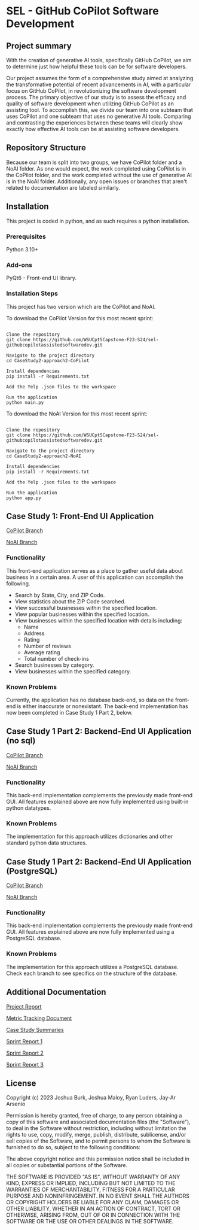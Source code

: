 # SEL - GitHub CoPilot Software Development

## Project summary
With the creation of generative AI tools, specifically GitHub CoPilot, we aim to determine just how helpful these tools can be for software developers.

Our project assumes the form of a comprehensive study aimed at analyzing the transformative potential of recent advancements in AI, with a particular focus on GitHub CoPilot, in revolutionizing the software development process. The primary objective of our study is to assess the efficacy and quality of software development when utilizing GitHub CoPilot as an assisting tool. To accomplish this, we divide our team into one subteam that uses CoPilot and one subteam that uses no generative AI tools. Comparing and contrasting the experiences between these teams will clearly show exactly how effective AI tools can be at assisting software developers.

## Repository Structure
Because our team is split into two groups, we have CoPilot folder and a NoAI folder. As one would expect, the work completed using CoPilot is in the CoPilot folder, and the work completed without the use of generative AI is in the NoAI folder. Additionally, any open issues or branches that aren't related to documentation are labeled similarly.

## Installation
This project is coded in python, and as such requires a python installation.

### Prerequisites
Python 3.10+

### Add-ons
PyQt6 - Front-end UI library.

### Installation Steps
This project has two version which are the CoPilot and NoAI. 

To download the CoPilot Version for this most recent sprint:
```Download the Yelp Reviews.json files, these are too large to be uploaded to github.

Clone the repository
git clone https://github.com/WSUCptSCapstone-F23-S24/sel-githubcopilotassistedsoftwaredev.git

Navigate to the project directory
cd CaseStudy2-approach2-CoPilot

Install dependencies
pip install -r Requirements.txt

Add the Yelp .json files to the workspace

Run the application
python main.py
```
To download the NoAI Version for this most recent sprint:
```Download the Yelp Reviews.json files, these are too large to be uploaded to github.

Clone the repository
git clone https://github.com/WSUCptSCapstone-F23-S24/sel-githubcopilotassistedsoftwaredev.git

Navigate to the project directory
cd CaseStudy2-approach2-NoAI

Install dependencies
pip install -r Requirements.txt

Add the Yelp .json files to the workspace

Run the application
python app.py
```

## Case Study 1: Front-End UI Application
[CoPilot Branch](https://github.com/WSUCptSCapstone-F23-S24/sel-githubcopilotassistedsoftwaredev/tree/CaseStudy1-Copilot)

[NoAI Branch](https://github.com/WSUCptSCapstone-F23-S24/sel-githubcopilotassistedsoftwaredev/tree/CaseStudy1-NoAI)

### Functionality
This front-end application serves as a place to gather useful data about business in a certain area. A user of this application can accomplish the following.

* Search by State, City, and ZIP Code.
* View statistics about the ZIP Code searched.
* View successful businesses within the specified location.
* View popular businesses within the specified location.
* View businesses within the specified location with details including:
  * Name
  * Address
  * Rating
  * Number of reviews
  * Average rating 
  * Total number of check-ins
* Search businesses by category.
* View businesses within the specified category.

### Known Problems
Currently, the application has no database back-end, so data on the front-end is either inaccurate or nonexistant. The back-end implementation has now been completed in Case Study 1 Part 2, below.

## Case Study 1 Part 2: Backend-End UI Application (no sql)
[CoPilot Branch](https://github.com/WSUCptSCapstone-F23-S24/sel-githubcopilotassistedsoftwaredev/tree/CaseStudy2-CoPilot)

[NoAI Branch](https://github.com/WSUCptSCapstone-F23-S24/sel-githubcopilotassistedsoftwaredev/tree/CaseStudy2-NoAI)

### Functionality
This back-end implementation complements the previously made front-end GUI. All features explained above are now fully implemented using built-in python datatypes.

### Known Problems
The implementation for this approach utilizes dictionaries and other standard python data structures. 

## Case Study 1 Part 2: Backend-End UI Application (PostgreSQL)
[CoPilot Branch](https://github.com/WSUCptSCapstone-F23-S24/sel-githubcopilotassistedsoftwaredev/tree/CaseStudy2-approach2-CoPilot)

[NoAI Branch](https://github.com/WSUCptSCapstone-F23-S24/sel-githubcopilotassistedsoftwaredev/tree/CaseStudy2-NoAI/Approach%202)

### Functionality
This back-end implementation complements the previously made front-end GUI. All features explained above are now fully implemented using a PostgreSQL database.

### Known Problems
The implementation for this approach utilizes a PostgreSQL database. Check each branch to see specifics on the structure of the database.

## Additional Documentation
[Project Report](https://1drv.ms/w/s!AtV6T549EE8KhMxf6vPN9ng4BZY9ig?e=nBTRYv)

[Metric Tracking Document](https://docs.google.com/spreadsheets/d/1ymLoq1peAggIlSSYoW2vvT3tpB8PEj7SNVEC08-0Hpo/edit?usp=sharing)

[Case Study Summaries](https://docs.google.com/document/d/17b-JeKfkEkzT6vpQcVrDUf18a8jq0FybYlhqRsI1-eY/)

[Sprint Report 1](https://github.com/WSUCptSCapstone-F23-S24/sel-githubcopilotassistedsoftwaredev/blob/main/Sprint1Report.md)

[Sprint Report 2](https://github.com/WSUCptSCapstone-F23-S24/sel-githubcopilotassistedsoftwaredev/blob/main/Sprint2Report.md)

[Sprint Report 3](https://github.com/WSUCptSCapstone-F23-S24/sel-githubcopilotassistedsoftwaredev/blob/main/Sprint3Report.md)



## License
Copyright (c) 2023 Joshua Burk, Joshua Maloy, Ryan Luders, Jay-Ar Arsenio

Permission is hereby granted, free of charge, to any person obtaining a copy
of this software and associated documentation files (the "Software"), to deal
in the Software without restriction, including without limitation the rights
to use, copy, modify, merge, publish, distribute, sublicense, and/or sell
copies of the Software, and to permit persons to whom the Software is
furnished to do so, subject to the following conditions:

The above copyright notice and this permission notice shall be included in all
copies or substantial portions of the Software.

THE SOFTWARE IS PROVIDED "AS IS", WITHOUT WARRANTY OF ANY KIND, EXPRESS OR
IMPLIED, INCLUDING BUT NOT LIMITED TO THE WARRANTIES OF MERCHANTABILITY,
FITNESS FOR A PARTICULAR PURPOSE AND NONINFRINGEMENT. IN NO EVENT SHALL THE
AUTHORS OR COPYRIGHT HOLDERS BE LIABLE FOR ANY CLAIM, DAMAGES OR OTHER
LIABILITY, WHETHER IN AN ACTION OF CONTRACT, TORT OR OTHERWISE, ARISING FROM,
OUT OF OR IN CONNECTION WITH THE SOFTWARE OR THE USE OR OTHER DEALINGS IN THE
SOFTWARE.
